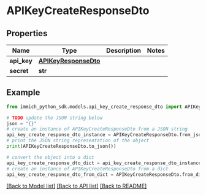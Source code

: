 # APIKeyCreateResponseDto


## Properties

Name | Type | Description | Notes
------------ | ------------- | ------------- | -------------
**api_key** | [**APIKeyResponseDto**](APIKeyResponseDto.md) |  | 
**secret** | **str** |  | 

## Example

```python
from immich_python_sdk.models.api_key_create_response_dto import APIKeyCreateResponseDto

# TODO update the JSON string below
json = "{}"
# create an instance of APIKeyCreateResponseDto from a JSON string
api_key_create_response_dto_instance = APIKeyCreateResponseDto.from_json(json)
# print the JSON string representation of the object
print(APIKeyCreateResponseDto.to_json())

# convert the object into a dict
api_key_create_response_dto_dict = api_key_create_response_dto_instance.to_dict()
# create an instance of APIKeyCreateResponseDto from a dict
api_key_create_response_dto_from_dict = APIKeyCreateResponseDto.from_dict(api_key_create_response_dto_dict)
```
[[Back to Model list]](../README.md#documentation-for-models) [[Back to API list]](../README.md#documentation-for-api-endpoints) [[Back to README]](../README.md)


